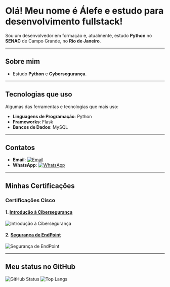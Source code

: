 # Olá! Meu nome é **Álefe** e estudo para desenvolvimento fullstack!

Sou um desenvolvedor em formação e, atualmente, estudo **Python** no **SENAC** de Campo Grande, no **Rio de Janeiro**.

---

## Sobre mim

-  Estudo **Python** e **Cybersegurança**.

---

## Tecnologias que uso

Algumas das ferramentas e tecnologias que mais uso:

- **Linguagens de Programação**: Python
- **Frameworks**: Flask
- **Bancos de Dados**: MySQL

---

## Contatos

- **Email**: [![Email](https://img.shields.io/badge/Email-%23D14836?style=flat&logo=gmail&logoColor=white)](mailto:amsevero@outlook.com)
- **WhatsApp**: [![WhatsApp](https://img.shields.io/badge/WhatsApp-%2304CC52?style=flat&logo=whatsapp&logoColor=white)](https://wa.me/5562983384847)

---

## Minhas Certificações

### Certificações **Cisco**

#### 1. [Introdução à Cibersegurança](https://www.credly.com/badges/ce4d7208-417d-4c94-82e1-77b8afa5113e)
![Introdução à Cibersegurança](https://images.credly.com/size/100x100/images/af8c6b4e-fc31-47c4-8dcb-eb7a2065dc5b/I2CS__1_.png)

#### 2. [Segurança de EndPoint](https://www.credly.com/badges/b84f8353-a204-4873-99b7-470dfe37e8f7)
![Segurança de EndPoint](https://images.credly.com/size/100x100/images/0ca5f542-fb5e-4a22-9b7a-c1a1ce4c3db7/EndpointSecurity.png)

---

## Meu status no GitHub
  ![GitHub Status](https://github-readme-stats.vercel.app/api?username=Alephmihaelis&show_icons=true&hide_title=true&theme=dark&width=400)
  ![Top Langs](https://github-readme-stats.vercel.app/api/top-langs/?username=Alephmihaelis&layout=compact&theme=dark&width=400)
